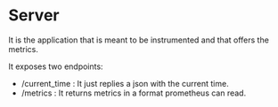 # Server

It is the application that is meant to be instrumented and that offers the metrics.

It exposes two endpoints:

 - /current_time : It just replies a json with the current time.
 - /metrics : It returns metrics in a format prometheus can read.
